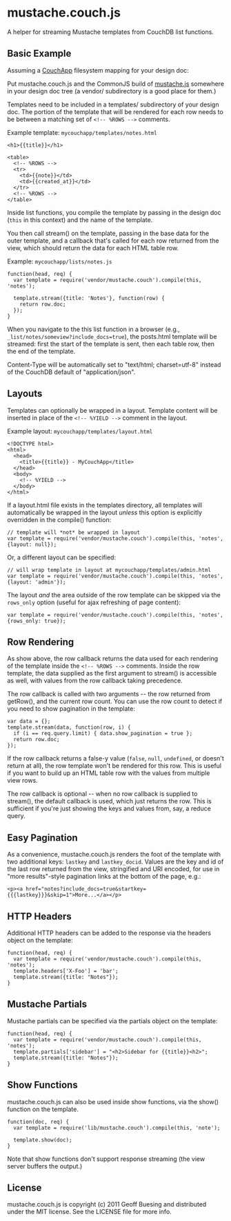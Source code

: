 # mustache.couch.js
A helper for streaming Mustache templates from CouchDB list functions.

## Basic Example

Assuming a [CouchApp](http://couchapp.org/) filesystem mapping for your design doc:

Put mustache.couch.js and the CommonJS build of [mustache.js](http://github.com/janl/mustache.js) somewhere in your design doc tree (a vendor/ subdirectory is a good place for them.)

Templates need to be included in a templates/ subdirectory of your design doc. The portion of the template that will be rendered for each row needs to be between a matching set of ```<!-- %ROWS -->``` comments.

Example template: ```mycouchapp/templates/notes.html```

    <h1>{{title}}</h1>
    
    <table>
      <!-- %ROWS -->
      <tr>
        <td>{{note}}</td>
        <td>{{created_at}}</td>
      </tr>
      <!-- %ROWS -->
    </table>

Inside list functions, you compile the template by passing in the design doc (```this``` in this context) and the name of the template. 

You then call stream() on the template, passing in the base data for the outer template, and a callback that's called for each row returned from the view, which should return the data for each HTML table row.

Example: ```mycouchapp/lists/notes.js```

    function(head, req) {
      var template = require('vendor/mustache.couch').compile(this, 'notes');
  
      template.stream({title: 'Notes'}, function(row) {
        return row.doc;
      });
    }

When you navigate to the this list function in a browser (e.g., ```_list/notes/someview?include_docs=true```), the posts.html template will be streamed: first the start of the template is sent, then each table row, then the end of the template.

Content-Type will be automatically set to "text/html; charset=utf-8" instead of the CouchDB default of "application/json".

## Layouts

Templates can optionally be wrapped in a layout. Template content will be inserted in place of the ```<!-- %YIELD -->``` comment in the layout.

Example layout: ```mycouchapp/templates/layout.html```

    <!DOCTYPE html>
    <html>
      <head>
        <title>{{title}} - MyCouchApp</title>
      </head>
      <body>
        <!-- %YIELD -->
      </body>
    </html>
    
If a layout.html file exists in the templates directory, all templates will automatically be wrapped in the layout *unless* this option is explicitly overridden in the compile() function:
    
    // template will *not* be wrapped in layout
    var template = require('vendor/mustache.couch').compile(this, 'notes', {layout: null});
    
Or, a different layout can be specified:

    // will wrap template in layout at mycouchapp/templates/admin.html
    var template = require('vendor/mustache.couch').compile(this, 'notes', {layout: 'admin'});
    
The layout *and* the area outside of the row template can be skipped via the ```rows_only``` option (useful for ajax refreshing of page content):

    var template = require('vendor/mustache.couch').compile(this, 'notes', {rows_only: true});

## Row Rendering

As show above, the row callback returns the data used for each rendering of the template inside the ```<!-- %ROWS -->``` comments. Inside the row template, the data supplied as the first argument to stream() is accessible as well, with values from the row callback taking precedence.

The row callback is called with two arguments -- the row returned from getRow(), and the current row count. You can use the row count to detect if you need to show pagination in the template:

    var data = {};
    template.stream(data, function(row, i) {
      if (i == req.query.limit) { data.show_pagination = true };
      return row.doc;
    });

If the row callback returns a false-y value (```false```, ```null```, ```undefined```, or doesn't return at all), the row template won't be rendered for this row. This is useful if you want to build up an HTML table row with the values from multiple view rows.

The row callback is optional -- when no row callback is supplied to stream(), the default callback is used, which just returns the row. This is sufficient if you're just showing the keys and values from, say, a reduce query.

## Easy Pagination

As a convenience, mustache.couch.js renders the foot of the template with two additional keys: ```lastkey``` and ```lastkey_docid```. Values are the key and id of the last row returned from the view, stringified and URI encoded, for use in "more results"-style pagination links at the bottom of the page, e.g.:

    <p><a href="notes?include_docs=true&startkey={{{lastkey}}}&skip=1">More...</a></p>

## HTTP Headers

Additional HTTP headers can be added to the response via the headers object on the template:

    function(head, req) {
      var template = require('vendor/mustache.couch').compile(this, 'notes');
      template.headers['X-Foo'] = 'bar';
      template.stream({title: "Notes"});
    }

## Mustache Partials

Mustache partials can be specified via the partials object on the template:

    function(head, req) {
      var template = require('vendor/mustache.couch').compile(this, 'notes');
      template.partials['sidebar'] = "<h2>Sidebar for {{title}}<h2>";
      template.stream({title: "Notes"});
    }

## Show Functions

mustache.couch.js can also be used inside show functions, via the show() function on the template.

    function(doc, req) {
      var template = require('lib/mustache.couch').compile(this, 'note');
  
      template.show(doc);
    }

Note that show functions don't support response streaming (the view server buffers the output.)

## License

mustache.couch.js is copyright (c) 2011 Geoff Buesing and distributed under the MIT license. See the LICENSE file for more info.